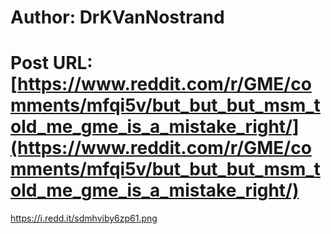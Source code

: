# Author: DrKVanNostrand
# Post URL: [https://www.reddit.com/r/GME/comments/mfqi5v/but_but_but_msm_told_me_gme_is_a_mistake_right/](https://www.reddit.com/r/GME/comments/mfqi5v/but_but_but_msm_told_me_gme_is_a_mistake_right/)


https://i.redd.it/sdmhviby6zp61.png
